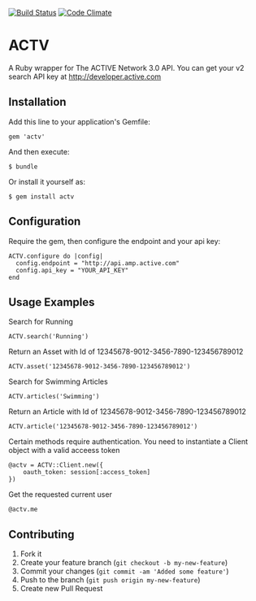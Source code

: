 [![Build Status](https://travis-ci.org/activenetwork/actv.png)](https://travis-ci.org/activenetwork/actv)
[![Code
Climate](https://codeclimate.com/github/activenetwork/actv/badges/gpa.svg)](https://codeclimate.com/github/activenetwork/actv)

# ACTV

A Ruby wrapper for The ACTIVE Network 3.0 API. You can get your v2
search API key at http://developer.active.com

## Installation

Add this line to your application's Gemfile:

    gem 'actv'

And then execute:

    $ bundle

Or install it yourself as:

    $ gem install actv

## Configuration

Require the gem, then configure the endpoint and your api key:

    ACTV.configure do |config|
      config.endpoint = "http://api.amp.active.com"
      config.api_key = "YOUR_API_KEY"
    end

## Usage Examples

Search for Running

    ACTV.search('Running')

Return an Asset with Id of 12345678-9012-3456-7890-123456789012

    ACTV.asset('12345678-9012-3456-7890-123456789012')

Search for Swimming Articles

    ACTV.articles('Swimming')

Return an Article with Id of 12345678-9012-3456-7890-123456789012

    ACTV.article('12345678-9012-3456-7890-123456789012')

Certain methods require authentication. You need to instantiate a Client object with a valid acceess token

    @actv = ACTV::Client.new({
        oauth_token: session[:access_token]
    })

Get the requested current user

    @actv.me

## Contributing

1. Fork it
2. Create your feature branch (`git checkout -b my-new-feature`)
3. Commit your changes (`git commit -am 'Added some feature'`)
4. Push to the branch (`git push origin my-new-feature`)
5. Create new Pull Request
